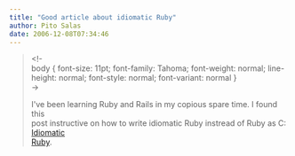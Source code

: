 ```yaml
---
title: "Good article about idiomatic Ruby"
author: Pito Salas
date: 2006-12-08T07:34:46
---
```



>
> <!-  
>  body { font-size: 11pt; font-family: Tahoma; font-weight: normal; line-
> height: normal; font-style: normal; font-variant: normal }  
>  ->
>
> I've been learning Ruby and Rails in my copious spare time. I found this  
> post instructive on how to write idiomatic Ruby instread of Ruby as C:  
>  [Idiomatic  
>  Ruby](<http://www.therailsway.com/2006/12/8/idiomatic-ruby>).


